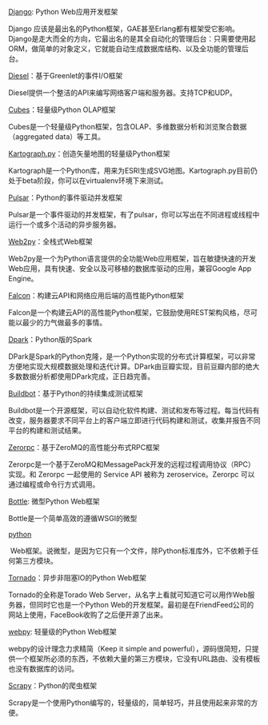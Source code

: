 [Django](http://hao.jobbole.com/django/): Python Web应用开发框架

Django 应该是最出名的Python框架，GAE甚至Erlang都有框架受它影响。Django是走大而全的方向，它最出名的是其全自动化的管理后台：只需要使用起ORM，做简单的对象定义，它就能自动生成数据库结构、以及全功能的管理后台。

[Diesel](http://hao.jobbole.com/diesel/)：基于Greenlet的事件I/O框架

Diesel提供一个整洁的API来编写网络客户端和服务器。支持TCP和UDP。

[Cubes](http://hao.jobbole.com/cubes/)：轻量级Python OLAP框架

Cubes是一个轻量级Python框架，包含OLAP、多维数据分析和浏览聚合数据（aggregated data）等工具。

[Kartograph.py](http://hao.jobbole.com/kartograph-py/)：创造矢量地图的轻量级Python框架

Kartograph是一个Python库，用来为ESRI生成SVG地图。Kartograph.py目前仍处于beta阶段，你可以在virtualenv环境下来测试。

[Pulsar](http://hao.jobbole.com/pulsar/)：Python的事件驱动并发框架

Pulsar是一个事件驱动的并发框架，有了pulsar，你可以写出在不同进程或线程中运行一个或多个活动的异步服务器。

[Web2py](http://hao.jobbole.com/web2py/)：全栈式Web框架

Web2py是一个为Python语言提供的全功能Web应用框架，旨在敏捷快速的开发Web应用，具有快速、安全以及可移植的数据库驱动的应用，兼容Google App Engine。

[Falcon](http://hao.jobbole.com/falcon/)：构建云API和网络应用后端的高性能Python框架

Falcon是一个构建云API的高性能Python框架，它鼓励使用REST架构风格，尽可能以最少的力气做最多的事情。

[Dpark](http://hao.jobbole.com/dpark/)：Python版的Spark

DPark是Spark的Python克隆，是一个Python实现的分布式计算框架，可以非常方便地实现大规模数据处理和迭代计算。DPark由豆瓣实现，目前豆瓣内部的绝大多数数据分析都使用DPark完成，正日趋完善。

[Buildbot](http://hao.jobbole.com/buildbot/)：基于Python的持续集成测试框架

Buildbot是一个开源框架，可以自动化软件构建、测试和发布等过程。每当代码有改变，服务器要求不同平台上的客户端立即进行代码构建和测试，收集并报告不同平台的构建和测试结果。

[Zerorpc](http://hao.jobbole.com/zerorpc/)：基于ZeroMQ的高性能分布式RPC框架

Zerorpc是一个基于ZeroMQ和MessagePack开发的远程过程调用协议（RPC）实现。和 Zerorpc 一起使用的 Service API 被称为 zeroservice。Zerorpc 可以通过编程或命令行方式调用。

[Bottle](http://hao.jobbole.com/bottle/): 微型Python Web框架

Bottle是一个简单高效的遵循WSGI的微型

[python](http://zhangxiaolong.org/archives/tag/python-2 "查看 python 中的全部文章")

 Web框架。说微型，是因为它只有一个文件，除Python标准库外，它不依赖于任何第三方模块。

[Tornado](http://hao.jobbole.com/tornado/)：异步非阻塞IO的Python Web框架

Tornado的全称是Torado Web Server，从名字上看就可知道它可以用作Web服务器，但同时它也是一个Python Web的开发框架。最初是在FriendFeed公司的网站上使用，FaceBook收购了之后便开源了出来。

[webpy](http://hao.jobbole.com/python-webpy/): 轻量级的Python Web框架

webpy的设计理念力求精简（Keep it simple and powerful），源码很简短，只提供一个框架所必须的东西，不依赖大量的第三方模块，它没有URL路由、没有模板也没有数据库的访问。

[Scrapy](http://hao.jobbole.com/python-scrapy/)：Python的爬虫框架

Scrapy是一个使用Python编写的，轻量级的，简单轻巧，并且使用起来非常的方便。
